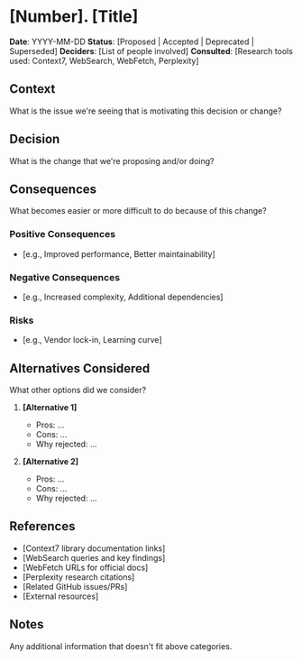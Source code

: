 # [Number]. [Title]

**Date**: YYYY-MM-DD **Status**: [Proposed | Accepted | Deprecated | Superseded] **Deciders**: [List
of people involved] **Consulted**: [Research tools used: Context7, WebSearch, WebFetch, Perplexity]

## Context

What is the issue we're seeing that is motivating this decision or change?

## Decision

What is the change that we're proposing and/or doing?

## Consequences

What becomes easier or more difficult to do because of this change?

### Positive Consequences

- [e.g., Improved performance, Better maintainability]

### Negative Consequences

- [e.g., Increased complexity, Additional dependencies]

### Risks

- [e.g., Vendor lock-in, Learning curve]

## Alternatives Considered

What other options did we consider?

1. **[Alternative 1]**
   - Pros: ...
   - Cons: ...
   - Why rejected: ...

2. **[Alternative 2]**
   - Pros: ...
   - Cons: ...
   - Why rejected: ...

## References

- [Context7 library documentation links]
- [WebSearch queries and key findings]
- [WebFetch URLs for official docs]
- [Perplexity research citations]
- [Related GitHub issues/PRs]
- [External resources]

## Notes

Any additional information that doesn't fit above categories.
